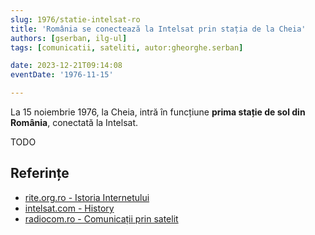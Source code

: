 ```yaml
---
slug: 1976/statie-intelsat-ro
title: 'România se conectează la Intelsat prin stația de la Cheia'
authors: [gserban, ilg-ul]
tags: [comunicatii, sateliti, autor:gheorghe.serban]

date: 2023-12-21T09:14:08
eventDate: '1976-11-15'

---
```


La 15 noiembrie 1976, la Cheia, intră în funcțiune **prima stație de sol
din România**, conectată la Intelsat.

<!-- truncate -->

TODO

## Referințe

- [rite.org.ro - Istoria Internetului](https://rite.org.ro/istoria-internetului/)
- [intelsat.com - History](https://www.intelsat.com/intelsat-history/)
- [radiocom.ro - Comunicații prin satelit](http://www.radiocom.ro/business/servicii/Date/Comunicații-prin-Satelit/)
